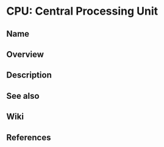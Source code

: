 # CPU: Central Processing Unit

## Name

## Overview

## Description

## See also

## Wiki

## References
